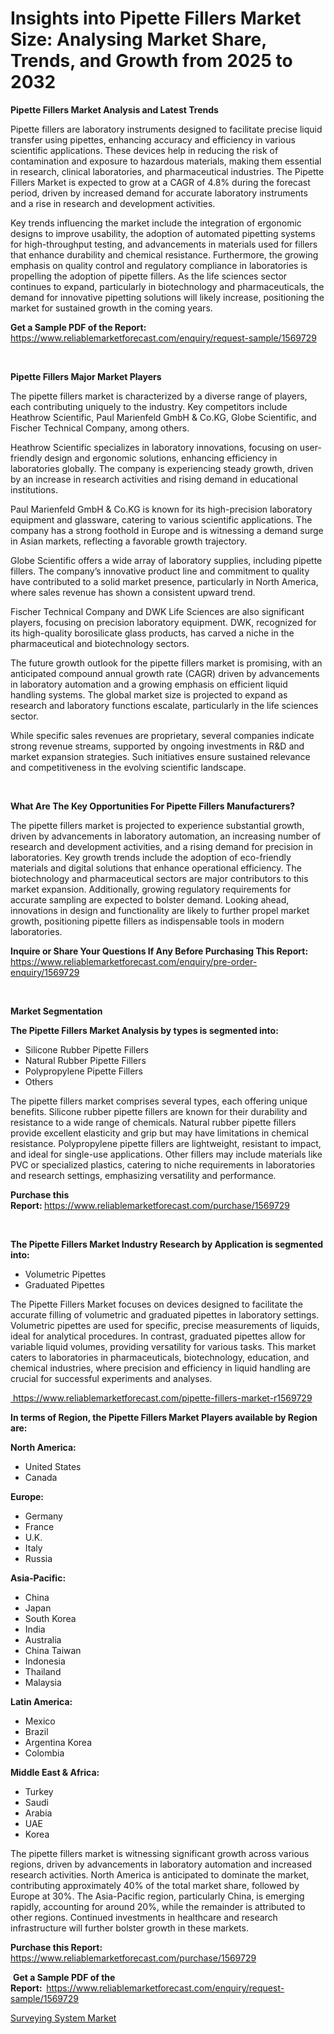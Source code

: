 <p><h1>Insights into Pipette Fillers Market Size: Analysing Market Share, Trends, and Growth from 2025 to 2032</h1></p><p><strong>Pipette Fillers Market Analysis and Latest Trends</strong></p>
<p><p>Pipette fillers are laboratory instruments designed to facilitate precise liquid transfer using pipettes, enhancing accuracy and efficiency in various scientific applications. These devices help in reducing the risk of contamination and exposure to hazardous materials, making them essential in research, clinical laboratories, and pharmaceutical industries. The Pipette Fillers Market is expected to grow at a CAGR of 4.8% during the forecast period, driven by increased demand for accurate laboratory instruments and a rise in research and development activities. </p><p>Key trends influencing the market include the integration of ergonomic designs to improve usability, the adoption of automated pipetting systems for high-throughput testing, and advancements in materials used for fillers that enhance durability and chemical resistance. Furthermore, the growing emphasis on quality control and regulatory compliance in laboratories is propelling the adoption of pipette fillers. As the life sciences sector continues to expand, particularly in biotechnology and pharmaceuticals, the demand for innovative pipetting solutions will likely increase, positioning the market for sustained growth in the coming years.</p></p>
<p><strong>Get a Sample PDF of the Report:&nbsp;</strong> <a href="https://www.reliablemarketforecast.com/enquiry/request-sample/1569729?utm_campaign=2736&utm_medium=2&utm_source=Github&utm_content=ia&utm_term=25032025&utm_id=pipette-fillers">https://www.reliablemarketforecast.com/enquiry/request-sample/1569729</a></p>
<p>&nbsp;</p>
<p><strong>Pipette Fillers Major Market Players</strong></p>
<p><p>The pipette fillers market is characterized by a diverse range of players, each contributing uniquely to the industry. Key competitors include Heathrow Scientific, Paul Marienfeld GmbH & Co.KG, Globe Scientific, and Fischer Technical Company, among others. </p><p>Heathrow Scientific specializes in laboratory innovations, focusing on user-friendly design and ergonomic solutions, enhancing efficiency in laboratories globally. The company is experiencing steady growth, driven by an increase in research activities and rising demand in educational institutions.</p><p>Paul Marienfeld GmbH & Co.KG is known for its high-precision laboratory equipment and glassware, catering to various scientific applications. The company has a strong foothold in Europe and is witnessing a demand surge in Asian markets, reflecting a favorable growth trajectory.</p><p>Globe Scientific offers a wide array of laboratory supplies, including pipette fillers. The company’s innovative product line and commitment to quality have contributed to a solid market presence, particularly in North America, where sales revenue has shown a consistent upward trend.</p><p>Fischer Technical Company and DWK Life Sciences are also significant players, focusing on precision laboratory equipment. DWK, recognized for its high-quality borosilicate glass products, has carved a niche in the pharmaceutical and biotechnology sectors.</p><p>The future growth outlook for the pipette fillers market is promising, with an anticipated compound annual growth rate (CAGR) driven by advancements in laboratory automation and a growing emphasis on efficient liquid handling systems. The global market size is projected to expand as research and laboratory functions escalate, particularly in the life sciences sector.</p><p>While specific sales revenues are proprietary, several companies indicate strong revenue streams, supported by ongoing investments in R&D and market expansion strategies. Such initiatives ensure sustained relevance and competitiveness in the evolving scientific landscape.</p></p>
<p>&nbsp;</p>
<p><strong>What Are The Key Opportunities For Pipette Fillers Manufacturers?</strong></p>
<p><p>The pipette fillers market is projected to experience substantial growth, driven by advancements in laboratory automation, an increasing number of research and development activities, and a rising demand for precision in laboratories. Key growth trends include the adoption of eco-friendly materials and digital solutions that enhance operational efficiency. The biotechnology and pharmaceutical sectors are major contributors to this market expansion. Additionally, growing regulatory requirements for accurate sampling are expected to bolster demand. Looking ahead, innovations in design and functionality are likely to further propel market growth, positioning pipette fillers as indispensable tools in modern laboratories.</p></p>
<p><strong>Inquire or Share Your Questions If Any Before Purchasing This Report:</strong> <a href="https://www.reliablemarketforecast.com/enquiry/pre-order-enquiry/1569729?utm_campaign=2736&utm_medium=2&utm_source=Github&utm_content=ia&utm_term=25032025&utm_id=pipette-fillers">https://www.reliablemarketforecast.com/enquiry/pre-order-enquiry/1569729</a></p>
<p>&nbsp;</p>
<p><strong>Market Segmentation</strong></p>
<p><strong>The Pipette Fillers Market Analysis by types is segmented into:</strong></p>
<p><ul><li>Silicone Rubber Pipette Fillers</li><li>Natural Rubber Pipette Fillers</li><li>Polypropylene Pipette Fillers</li><li>Others</li></ul></p>
<p><p>The pipette fillers market comprises several types, each offering unique benefits. Silicone rubber pipette fillers are known for their durability and resistance to a wide range of chemicals. Natural rubber pipette fillers provide excellent elasticity and grip but may have limitations in chemical resistance. Polypropylene pipette fillers are lightweight, resistant to impact, and ideal for single-use applications. Other fillers may include materials like PVC or specialized plastics, catering to niche requirements in laboratories and research settings, emphasizing versatility and performance.</p></p>
<p><strong>Purchase this Report:&nbsp;</strong><a href="https://www.reliablemarketforecast.com/purchase/1569729?utm_campaign=2736&utm_medium=2&utm_source=Github&utm_content=ia&utm_term=25032025&utm_id=pipette-fillers">https://www.reliablemarketforecast.com/purchase/1569729</a></p>
<p>&nbsp;</p>
<p><strong>The Pipette Fillers Market Industry Research by Application is segmented into:</strong></p>
<p><ul><li>Volumetric Pipettes</li><li>Graduated Pipettes</li></ul></p>
<p><p>The Pipette Fillers Market focuses on devices designed to facilitate the accurate filling of volumetric and graduated pipettes in laboratory settings. Volumetric pipettes are used for specific, precise measurements of liquids, ideal for analytical procedures. In contrast, graduated pipettes allow for variable liquid volumes, providing versatility for various tasks. This market caters to laboratories in pharmaceuticals, biotechnology, education, and chemical industries, where precision and efficiency in liquid handling are crucial for successful experiments and analyses.</p></p>
<p><a href="https://www.reliablemarketforecast.com/pipette-fillers-market-r1569729?utm_campaign=2736&utm_medium=2&utm_source=Github&utm_content=ia&utm_term=25032025&utm_id=pipette-fillers">&nbsp;https://www.reliablemarketforecast.com/pipette-fillers-market-r1569729</a></p>
<p><strong>In terms of Region, the Pipette Fillers Market Players available by Region are:</strong></p>
<p>
    <p> <strong> North America: </strong>
        <ul>
            <li>United States</li>
            <li>Canada</li>
        </ul>
        </p> 
    <p> <strong> Europe: </strong>
        <ul>
            <li>Germany</li>
            <li>France</li>
            <li>U.K.</li>
            <li>Italy</li>
            <li>Russia</li>
        </ul>
        </p> 
    <p> <strong> Asia-Pacific: </strong>
        <ul>
            <li>China</li>
            <li>Japan</li>
            <li>South Korea</li>
            <li>India</li>
            <li>Australia</li>
            <li>China Taiwan</li>
            <li>Indonesia</li>
            <li>Thailand</li>
            <li>Malaysia</li>
        </ul>
        </p> 
    <p> <strong> Latin America: </strong>
        <ul>
            <li>Mexico</li>
            <li>Brazil</li>
            <li>Argentina Korea</li>
            <li>Colombia</li>
        </ul>
        </p> 
    <p> <strong> Middle East & Africa: </strong>
        <ul>
            <li>Turkey</li>
            <li>Saudi</li>
            <li>Arabia</li>
            <li>UAE</li>
            <li>Korea</li>
        </ul>
    </p>
    </p>
<p><p>The pipette fillers market is witnessing significant growth across various regions, driven by advancements in laboratory automation and increased research activities. North America is anticipated to dominate the market, contributing approximately 40% of the total market share, followed by Europe at 30%. The Asia-Pacific region, particularly China, is emerging rapidly, accounting for around 20%, while the remainder is attributed to other regions. Continued investments in healthcare and research infrastructure will further bolster growth in these markets.</p></p>
<p><strong>Purchase this Report: </strong><a href="https://www.reliablemarketforecast.com/purchase/1569729?utm_campaign=2736&utm_medium=2&utm_source=Github&utm_content=ia&utm_term=25032025&utm_id=pipette-fillers">https://www.reliablemarketforecast.com/purchase/1569729</a></p>
<p>&nbsp;<strong>Get a Sample PDF of the Report:&nbsp;&nbsp;</strong><a href="https://www.reliablemarketforecast.com/enquiry/request-sample/1569729?utm_campaign=2736&utm_medium=2&utm_source=Github&utm_content=ia&utm_term=25032025&utm_id=pipette-fillers">https://www.reliablemarketforecast.com/enquiry/request-sample/1569729</a></p>
<p><strong></strong></p>
<p><p><a href="https://github.com/elitasvimal/Market-Research-Report-List-1/blob/main/surveying-system-market.md?utm_campaign=2736&utm_medium=2&utm_source=Github&utm_content=ia&utm_term=25032025&utm_id=pipette-fillers">Surveying System Market</a></p></p>